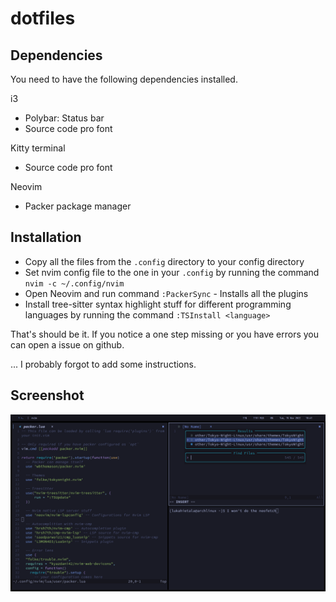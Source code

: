 # dotfiles



## Dependencies

You need to have the following dependencies installed.

i3

- Polybar: Status bar
- Source code pro font

Kitty terminal

- Source code pro font

Neovim

- Packer package manager

## Installation

- Copy all the files from the `.config` directory to your config directory
- Set nvim config file to the one in your `.config` by running the command `nvim -c ~/.config/nvim`
- Open Neovim and run command `:PackerSync` - Installs all the plugins
- Install tree-sitter syntax highlight stuff for different programming languages by running the command `:TSInstall <language>`

That's should be it. If you notice a one step missing or you have errors you can open a issue on github.

... I probably forgot to add some instructions.

## Screenshot

![](https://github.com/LukaHietala/dotfiles/blob/main/assets/config.png)

